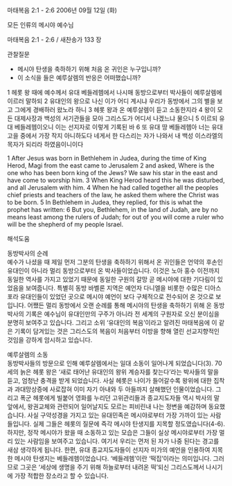 마태복음 2:1 - 2:6 
2006년 09월 12일 (화)

모든 인류의 메시야 예수님



마태복음 2:1 - 2:6 / 새찬송가 133 장


관찰질문
- 메시야 탄생을 축하하기 위해 처음 온 귀인은 누구입니까? 
- 이 소식을 들은 예루살렘의 반응은 어떠했습니까? 

1 헤롯 왕 때에 예수께서 유대 베들레헴에서 나시매 동방으로부터 박사들이 예루살렘에 이르러 말하되 2 유대인의 왕으로 나신 이가 어디 계시냐 우리가 동방에서 그의 별을 보고 그에게 경배하러 왔노라 하니 3 헤롯 왕과 온 예루살렘이 듣고 소동한지라 4 왕이 모든 대제사장과 백성의 서기관들을 모아 그리스도가 어디서 나겠느냐 물으니 5 이르되 유대 베들레헴이오니 이는 선지자로 이렇게 기록된 바 6 또 유대 땅 베들레헴아 너는 유대 고을 중에서 가장 작지 아니하도다 네게서 한 다스리는 자가 나와서 내 백성 이스라엘의 목자가 되리라 하였음이니이다 

1  After Jesus was born in Bethlehem in Judea, during the time of King Herod, Magi from the east came to Jerusalem 2  and asked, Where is the one who has been born king of the Jews? We saw his star in the east and have come to worship him. 3  When King Herod heard this he was disturbed, and all Jerusalem with him. 4  When he had called together all the peoples chief priests and teachers of the law, he asked them where the Christ was to be born. 5  In Bethlehem in Judea, they replied, for this is what the prophet has written: 6  But you, Bethlehem, in the land of Judah, are by no means least among the rulers of Judah; for out of you will come a ruler who will be the shepherd of my people Israel.

해석도움





동방박사의 순례  
예수가 나셨을 때 제일 먼저 그분의 탄생을 축하하기 위해서 온 귀인들은 언약의 후손인 유대인이 아니라 멀리 동방으로부터 온 박사들이었습니다. 이것은 노아 홍수 이전까지 동일한 역사를 가지고 있었기 때문에 동일한 구원의 갈망 곧 메시야에 대한 기다림이 있었음을 보여줍니다. 특별히 동방 바벨론 지역은 예언자 다니엘을 비롯한 수많은 디아스포라 유대인들이 있었던 곳으로 메시야 예언이 보다 구체적으로 전수되어 온 것으로 보입니다. 어쨌든 멀리 동방에서 오랜 순례를 통해 메시야의 탄생을 축하하기 위해 온 동방박사의 기록은 예수님이 유대인만의 구주가 아니라 전 세계의 구원자로 오신 분이심을 분명히 보여주고 있습니다. 그리고 소위 ‘유대인의 복음’이라고 알려진 마태복음에 이 같은 기록이 담겨있는 것은 그리스도의 복음이 처음부터 이방을 향해 열린 선교지향적인 것임을 강하게 암시하고 있습니다.  

예루살렘의 소동  
동방박사들의 방문으로 인해 예루살렘에서는 일대 소동이 일어나게 되었습니다(3). 70세의 늙은 헤롯 왕은 ‘새로 태어난 유대인의 왕위 계승자를 찾는다’라는 박사들의 말을 듣고, 엄청난 충격을 받게 되었습니다. 사실 헤롯은 나이가 들어갈수록 왕위에 대한 집착과 과대망상증에 사로잡혀 이미 자기 아내와 두 아들까지 살해했던 인물이었습니다. 그리고 폭군 헤롯에게 빌붙어 영화를 누리던 고위관리들과 종교지도자들 역시 박사의 말 앞에서, 왕권교체와 관련되어 일어날지도 모르는 피비린내 나는 정변을 예감하며 동요했습니다. 사실 구약성경을 가지고 있는 유대민족은 메시야로부터 가장 가까이 있는 사람들입니다. 실제 그들은 헤롯의 질문에 즉각 메시야 탄생지를 지목할 정도였습니다(4-6). 하지만, 정작 메시야가 왔을 때 소동하고 있는 모습은 그들이 실상 메시야로부터 가장 멀리 있는 사람임을 보여주고 있습니다. 여기서 우리는 먼저 된 자가 나중 된다는 경고를 새삼 생각하게 됩니다. 한편, 유대 종교지도자들이 선지자 미가의 예언을 인용하여 지목한 메시야 탄생지는 베들레헴이었습니다. ‘베들레헴’이란 ‘떡집’이라는 의미입니다. 그러므로 그곳은 ‘세상에 생명을 주기 위해 하늘로부터 내려온 떡’되신 그리스도께서 나시기에 가장 적합한 장소라고 할 수 있습니다.